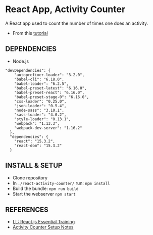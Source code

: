 # React App, Activity Counter

A React app used to count the number of times one does an activity.
- From this [tutorial](https://www.linkedin.com/learning/react-js-essential-training/planning-an-activitycounter)

## DEPENDENCIES
- Node.js
```
"devDependencies": {
    "autoprefixer-loader": "3.2.0",
    "babel-cli": "6.18.0",
    "babel-loader": "6.2.5",
    "babel-preset-latest": "6.16.0",
    "babel-preset-react": "6.16.0",
    "babel-preset-stage-0": "6.16.0",
    "css-loader": "0.25.0",
    "json-loader": "0.5.4",
    "node-sass": "3.10.1",
    "sass-loader": "4.0.2",
    "style-loader": "0.13.1",
    "webpack": "1.13.3",
    "webpack-dev-server": "1.16.2"
  },
  "dependencies": {
    "react": "15.3.2",
    "react-dom": "15.3.2"
  }
  ```

## INSTALL & SETUP
- Clone repository
- In ```./react-activity-counter/``` run:  ```npm install```
- Build the bundle:  ```npm run build```
- Start the webserver ```npm start```




## REFERENCES
- [LL: React.js Essential Training](https://www.linkedin.com/learning/react-js-essential-training/planning-an-activitycounter)
- [Activity Counter Setup Notes](docs/setup-activity-counter-notes.md)





